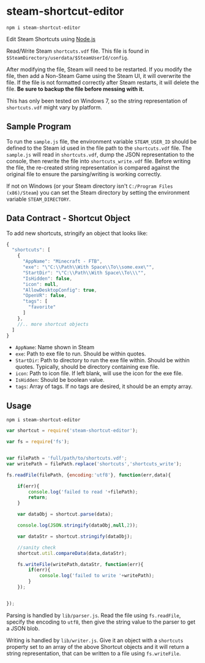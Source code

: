 # steam-shortcut-editor

```
npm i steam-shortcut-editor
```

Edit Steam Shortcuts using [Node.js](https://nodejs.org/)

Read/Write Steam `shortcuts.vdf` file.
This file is found in `$SteamDirectory/userdata/$SteamUserId/config`.

After modifying the file, Steam will need to be restarted. If you modify the file, then add a Non-Steam Game using the Steam UI, it will overwrite the file. If the file is not formatted correctly after Steam restarts, it will delete the file. **Be sure to backup the file before messing with it.**

This has only been tested on Windows 7, so the string representation of `shortcuts.vdf` might vary by platform.

## Sample Program
To run the `sample.js` file, the environment variable `STEAM_USER_ID` should be defined to the Steam id used in the file path to the `shortcuts.vdf` file. The `sample.js` will read in `shortcuts.vdf`, dump the JSON representation to the console, then rewrite the file into `shortcuts_write.vdf` file. Before writing the file, the re-created string representation is compared against the original file to ensure the parsing/writing is working correctly.

If not on Windows (or your Steam directory isn't `C:/Program Files (x86)/Steam`) you can set the Steam directory by setting the environment variable `STEAM_DIRECTORY`.


## Data Contract - Shortcut Object

To add new shortcuts, stringify an object that looks like:
```javascript
{
  "shortcuts": [
    {
      "AppName": "Minecraft - FTB",
      "exe": "\"C:\\Path\\With Space\\To\\some.exe\"",
      "StartDir": "\"C:\\Path\\With Space\\To\\\"",
      "IsHidden": false,
      "icon": null,
      "AllowDesktopConfig": true,
      "OpenVR": false,
      "tags": [
        "favorite"
      ]
    },
    //.. more shortcut objects
  ]
}
```
- `AppName`: Name shown in Steam
- `exe`: Path to exe file to run. Should be within quotes.
- `StartDir`: Path to directory to run the exe file within. Should be within quotes. Typically, should be directory containing exe file.
- `icon`: Path to icon file. If left blank, will use the icon for the exe file.
- `IsHidden`: Should be boolean value.
- `tags`: Array of tags. If no tags are desired, it should be an empty array.

## Usage

```
npm i steam-shortcut-editor
```

```javascript
var shortcut = require('steam-shortcut-editor');

var fs = require('fs');


var filePath = 'full/path/to/shortcuts.vdf';
var writePath = filePath.replace('shortcuts','shortcuts_write');

fs.readFile(filePath, {encoding:'utf8'}, function(err,data){

    if(err){
        console.log('failed to read '+filePath);
        return;
    }

    var dataObj = shortcut.parse(data);

    console.log(JSON.stringify(dataObj,null,2));

    var dataStr = shortcut.stringify(dataObj);

    //sanity check
    shortcut.util.compareData(data,dataStr);

    fs.writeFile(writePath,dataStr, function(err){
        if(err){
            console.log('failed to write '+writePath);
        }
    });


});
```

Parsing is handled by `lib/parser.js`. Read the file using `fs.readFile`, specify the encoding to `utf8`, then give the string value to the parser to get a JSON blob.

Writing is handled by `lib/writer.js`. Give it an object with a `shortcuts` property set to an array of the above Shortcut objects and it will return a string representation, that can be written to a file using `fs.writeFile`.
